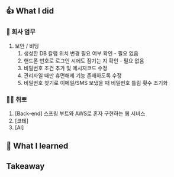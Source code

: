 ## 👍 What I did
### 💸 회사 업무
1. 보안 / 비딩 
   1. 생성한 DB 칼럼 위치 변경 필요 여부 확인 - 필요 없음
   2. 핸드폰 번호로 로그인 시에도 잠기는 지 확인 - 필요 없음
   3. 비밀번호 조건 추가 및 메시지코드 수정
   4. 관리자일 때만 휴면해제 기능 존재하도록 수정
   5. 비밀번호 찾기로 이메일/SMS 보냈을 때 비밀번호 틀림 횟수 초기화

### 👩‍💻 취뽀
1. [Back-end] 스프링 부트와 AWS로 혼자 구현하는 웹 서비스
2. [코테]
3. [AI]
## 👊 What I learned
## Takeaway